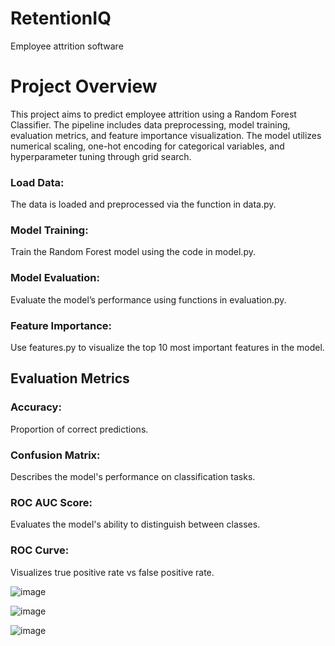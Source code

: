 # RetentionIQ
Employee attrition software

# Project Overview
This project aims to predict employee attrition using a Random Forest Classifier. The pipeline includes data preprocessing, model training, evaluation metrics, and feature importance visualization. The model utilizes numerical scaling, one-hot encoding for categorical variables, and hyperparameter tuning through grid search.

### Load Data: 
The data is loaded and preprocessed via the function in data.py.

### Model Training:
Train the Random Forest model using the code in model.py.

### Model Evaluation: 
Evaluate the model’s performance using functions in evaluation.py.

### Feature Importance: 
Use features.py to visualize the top 10 most important features in the model.

## Evaluation Metrics
### Accuracy: 
Proportion of correct predictions.

### Confusion Matrix: 
Describes the model's performance on classification tasks.

### ROC AUC Score: 
Evaluates the model's ability to distinguish between classes.

### ROC Curve:
Visualizes true positive rate vs false positive rate.

![image](https://github.com/user-attachments/assets/bbc063c1-c6af-4d78-a2cc-0fc7c0387a50)

![image](https://github.com/user-attachments/assets/cfde2f42-800b-4580-a80e-2d2709ce522c)

![image](https://github.com/user-attachments/assets/127febdc-5536-4ea7-9e96-2b7c51e313e4)
